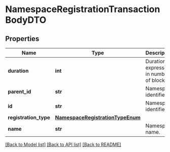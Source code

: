 # NamespaceRegistrationTransactionBodyDTO

## Properties
Name | Type | Description | Notes
------------ | ------------- | ------------- | -------------
**duration** | **int** | Duration expressed in number of blocks. | 
**parent_id** | **str** | Namespace identifier. | 
**id** | **str** | Namespace identifier. | 
**registration_type** | [**NamespaceRegistrationTypeEnum**](NamespaceRegistrationTypeEnum.md) |  | 
**name** | **str** | Namespace name. | 

[[Back to Model list]](../README.md#documentation-for-models) [[Back to API list]](../README.md#documentation-for-api-endpoints) [[Back to README]](../README.md)


